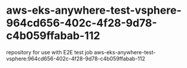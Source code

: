 # aws-eks-anywhere-test-vsphere-964cd656-402c-4f28-9d78-c4b059ffabab-112
repository for use with E2E test job aws-eks-anywhere-test-vsphere:964cd656-402c-4f28-9d78-c4b059ffabab-112
